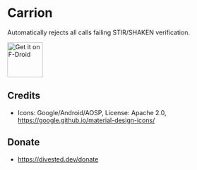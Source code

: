 Carrion
==========

Automatically rejects all calls failing STIR/SHAKEN verification.

[<img src="https://fdroid.gitlab.io/artwork/badge/get-it-on.png"
     alt="Get it on F-Droid"
     height="80">](https://f-droid.org/packages/us.spotco.carrion/)

Credits
-------
- Icons: Google/Android/AOSP, License: Apache 2.0, https://google.github.io/material-design-icons/

Donate
-------
- https://divested.dev/donate
